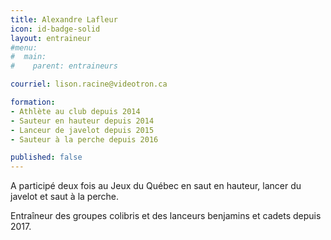 ```yaml
---
title: Alexandre Lafleur
icon: id-badge-solid
layout: entraineur
#menu:
#  main:
#    parent: entraineurs

courriel: lison.racine@videotron.ca

formation:
- Athlète au club depuis 2014
- Sauteur en hauteur depuis 2014
- Lanceur de javelot depuis 2015
- Sauteur à la perche depuis 2016

published: false
---
```


A participé deux fois au Jeux du Québec en saut en hauteur, lancer du javelot et saut à la perche.

Entraîneur des groupes colibris et des lanceurs benjamins et cadets depuis 2017.

